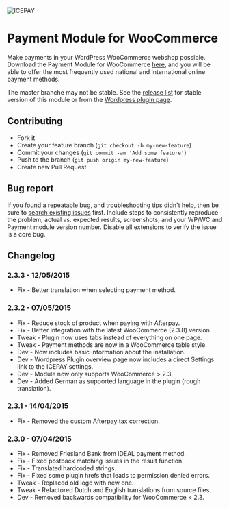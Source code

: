 ![ICEPAY](https://camo.githubusercontent.com/49043ebb42bd9b98941d6013761d4aadcd33f14f/68747470733a2f2f6963657061792e636f6d2f6e6c2f77702d636f6e74656e742f7468656d65732f6963657061792f696d616765732f6865616465722f6c6f676f2e737667)

# Payment Module for WooCommerce

Make payments in your WordPress WooCommerce webshop possible. Download the Payment Module for WooCommerce [here](https://github.com/icepay/WooCommerce/releases), and you will be able to offer the most frequently used national and international online payment methods.

The master branche may not be stable. See the [release list](https://github.com/icepay/WooCommerce/releases) for stable version of this module or from the [Wordpress plugin page](https://wordpress.org/plugins/icepay-woocommerce-online-payment-module/).

## Contributing ##

* Fork it
* Create your feature branch (`git checkout -b my-new-feature`)
* Commit your changes (`git commit -am 'Add some feature'`)
* Push to the branch (`git push origin my-new-feature`)
* Create new Pull Request

## Bug report ##

If you found a repeatable bug, and troubleshooting tips didn't help, then be sure to [search existing issues](https://github.com/icepay/WooCommerce/issues) first. Include steps to consistently reproduce the problem, actual vs. expected results, screenshots, and your WP/WC and Payment module version number. Disable all extensions to verify the issue is a core bug.

## Changelog ##

### 2.3.3 - 12/05/2015
* Fix - Better translation when selecting payment method.

### 2.3.2 - 07/05/2015
* Fix - Reduce stock of product when paying with Afterpay.
* Fix - Better integration with the latest WooCommerce (2.3.8) version.
* Tweak - Plugin now uses tabs instead of everything on one page.
* Tweak - Payment methods are now in a WooCommerce table style.
* Dev - Now includes basic information about the installation.
* Dev - Wordpress Plugin overview page now includes a direct Settings link to the ICEPAY settings.
* Dev - Module now only supports WooCommerce > 2.3.
* Dev - Added German as supported language in the plugin (rough translation).

### 2.3.1 - 14/04/2015
* Fix - Removed the custom Afterpay tax correction.

### 2.3.0 - 07/04/2015
* Fix - Removed Friesland Bank from iDEAL payment method.
* Fix - Fixed postback matching issues in the result function.
* Fix - Translated hardcoded strings.
* Fix - Fixed some plugin hrefs that leads to permission denied errors.
* Tweak - Replaced old logo with new one.
* Tweak - Refactored Dutch and English translations from source files.
* Dev - Removed backwards compatibility for WooCommerce < 2.3.
